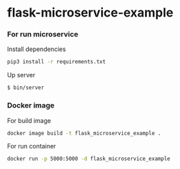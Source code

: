 # flask-microservice-example

### For run microservice

Install dependencies
```bash
pip3 install -r requirements.txt
```

Up server
```bash
$ bin/server
```


### Docker image

For build image
```bash
docker image build -t flask_microservice_example .
```

For run container
```bash
docker run -p 5000:5000 -d flask_microservice_example
```
